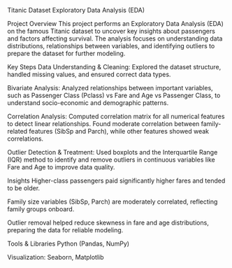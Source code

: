 Titanic Dataset Exploratory Data Analysis (EDA)

Project Overview
This project performs an Exploratory Data Analysis (EDA) on the famous Titanic dataset to uncover key insights about passengers and factors affecting survival. The analysis focuses on understanding data distributions, relationships between variables, and identifying outliers to prepare the dataset for further modeling.

Key Steps
Data Understanding & Cleaning:
Explored the dataset structure, handled missing values, and ensured correct data types.

Bivariate Analysis:
Analyzed relationships between important variables, such as Passenger Class (Pclass) vs Fare and Age vs Passenger Class, to understand socio-economic and demographic patterns.

Correlation Analysis:
Computed correlation matrix for all numerical features to detect linear relationships. Found moderate correlation between family-related features (SibSp and Parch), while other features showed weak correlations.

Outlier Detection & Treatment:
Used boxplots and the Interquartile Range (IQR) method to identify and remove outliers in continuous variables like Fare and Age to improve data quality.

Insights
Higher-class passengers paid significantly higher fares and tended to be older.

Family size variables (SibSp, Parch) are moderately correlated, reflecting family groups onboard.

Outlier removal helped reduce skewness in fare and age distributions, preparing the data for reliable modeling.

Tools & Libraries
Python (Pandas, NumPy)

Visualization: Seaborn, Matplotlib



